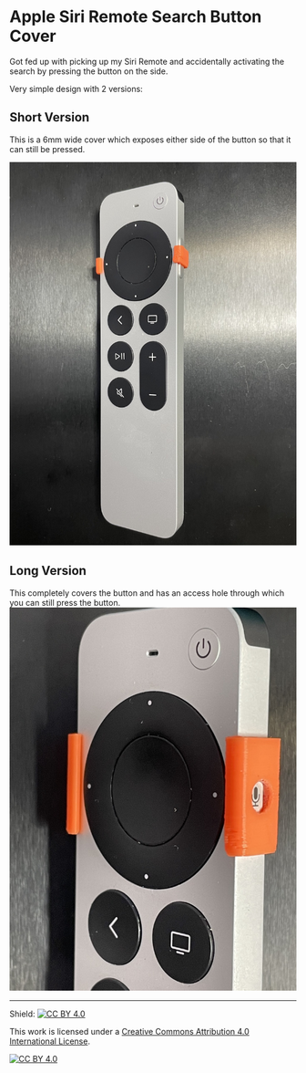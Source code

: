# Apple Siri Remote Search Button Cover

Got fed up with picking up my Siri Remote and accidentally activating the search by pressing the button on the side.

Very simple design with 2 versions:

## Short Version
This is a 6mm wide cover which exposes either side of the button so that it can still be pressed.

![Apple Siri Remote Search Button Cover - Short](search_cover_short.jpg)

## Long Version
This completely covers the button and has an access hole through which you can still press the button.
![Apple Siri Remote Search Button Cover - Long](search_cover_long.jpg)

---
Shield: [![CC BY 4.0][cc-by-shield]][cc-by]

This work is licensed under a
[Creative Commons Attribution 4.0 International License][cc-by].

[![CC BY 4.0][cc-by-image]][cc-by]

[cc-by]: http://creativecommons.org/licenses/by/4.0/
[cc-by-image]: https://i.creativecommons.org/l/by/4.0/88x31.png
[cc-by-shield]: https://img.shields.io/badge/License-CC%20BY%204.0-lightgrey.svg
